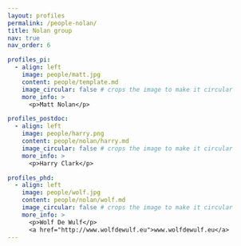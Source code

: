 ```yaml
---
layout: profiles
permalink: /people-nolan/
title: Nolan group
nav: true
nav_order: 6

profiles_pi:
  - align: left
    image: people/matt.jpg
    content: people/template.md
    image_circular: false # crops the image to make it circular
    more_info: >
      <p>Matt Nolan</p>

profiles_postdoc:
  - align: left
    image: people/harry.png
    content: people/nolan/harry.md
    image_circular: false # crops the image to make it circular
    more_info: >
      <p>Harry Clark</p>

profiles_phd:
  - align: left
    image: people/wolf.jpg
    content: people/nolan/wolf.md
    image_circular: false # crops the image to make it circular
    more_info: >
      <p>Wolf De Wulf</p>
      <a href="http://www.wolfdewulf.eu">www.wolfdewulf.eu</a>
---
```

